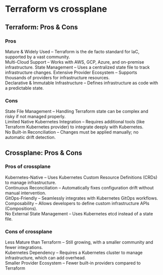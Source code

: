 # Terraform vs crossplane

## Terraform: Pros & Cons

### Pros

Mature & Widely Used – Terraform is the de facto standard for IaC, supported by a vast community. \
Multi-Cloud Support – Works with AWS, GCP, Azure, and on-premise infrastructure.
State Management – Uses a centralized state file to track infrastructure changes.
Extensive Provider Ecosystem – Supports thousands of providers for infrastructure resources.\
Declarative & Immutable Infrastructure – Defines infrastructure as code with a predictable state.

### Cons

State File Management – Handling Terraform state can be complex and risky if not managed properly.\
Limited Native Kubernetes Integration – Requires additional tools (like Terraform Kubernetes provider) to integrate deeply with Kubernetes.\
No Built-in Reconciliation – Changes must be applied manually; no automatic drift detection.

## Crossplane: Pros & Cons

### Pros of crossplane

Kubernetes-Native – Uses Kubernetes Custom Resource Definitions (CRDs) to manage infrastructure.\
Continuous Reconciliation – Automatically fixes configuration drift without manual intervention.\
GitOps-Friendly – Seamlessly integrates with Kubernetes GitOps workflows.
Composability – Allows developers to define custom infrastructure APIs (Compositions).\
No External State Management – Uses Kubernetes etcd instead of a state file.

### Cons of crossplane

Less Mature than Terraform – Still growing, with a smaller community and fewer integrations.\
Kubernetes Dependency – Requires a Kubernetes cluster to manage infrastructure, which can add overhead.\
Smaller Provider Ecosystem – Fewer built-in providers compared to Terraform
